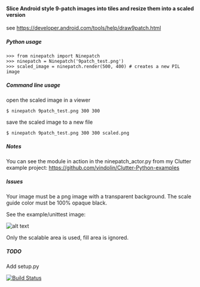 #### Slice Android style 9-patch images into tiles and resize them into a scaled version

see https://developer.android.com/tools/help/draw9patch.html

##### Python usage

    >>> from ninepatch import Ninepatch
    >>> ninepatch = Ninepatch('9patch_test.png')
    >>> scaled_image = ninepatch.render(500, 400) # creates a new PIL image

##### Command line usage

open the scaled image in a viewer

    $ ninepatch 9patch_test.png 300 300

save the scaled image to a new file

    $ ninepatch 9patch_test.png 300 300 scaled.png

##### Notes

You can see the module in action in the ninepatch_actor.py from my Clutter example project: https://github.com/vindolin/Clutter-Python-examples

##### Issues

Your image must be a png image with a transparent background.
The scale guide color must be 100% opaque black.

See the example/unittest image:

![alt text](https://raw.githubusercontent.com/vindolin/ninepatch/master/ninepatch/test/9patch_test.png "Example image")

Only the scalable area is used, fill area is ignored.

##### TODO

Add setup.py


[![Build Status](https://travis-ci.org/vindolin/ninepatch.svg?branch=master)](https://travis-ci.org/vindolin/ninepatch)
